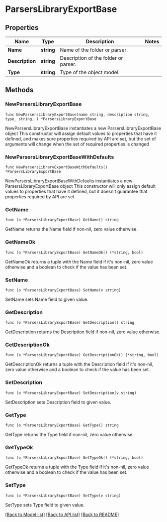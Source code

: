 # ParsersLibraryExportBase

## Properties

Name | Type | Description | Notes
------------ | ------------- | ------------- | -------------
**Name** | **string** | Name of the folder or parser. | 
**Description** | **string** | Description of the folder or parser. | 
**Type** | **string** | Type of the object model. | 

## Methods

### NewParsersLibraryExportBase

`func NewParsersLibraryExportBase(name string, description string, type_ string, ) *ParsersLibraryExportBase`

NewParsersLibraryExportBase instantiates a new ParsersLibraryExportBase object
This constructor will assign default values to properties that have it defined,
and makes sure properties required by API are set, but the set of arguments
will change when the set of required properties is changed

### NewParsersLibraryExportBaseWithDefaults

`func NewParsersLibraryExportBaseWithDefaults() *ParsersLibraryExportBase`

NewParsersLibraryExportBaseWithDefaults instantiates a new ParsersLibraryExportBase object
This constructor will only assign default values to properties that have it defined,
but it doesn't guarantee that properties required by API are set

### GetName

`func (o *ParsersLibraryExportBase) GetName() string`

GetName returns the Name field if non-nil, zero value otherwise.

### GetNameOk

`func (o *ParsersLibraryExportBase) GetNameOk() (*string, bool)`

GetNameOk returns a tuple with the Name field if it's non-nil, zero value otherwise
and a boolean to check if the value has been set.

### SetName

`func (o *ParsersLibraryExportBase) SetName(v string)`

SetName sets Name field to given value.


### GetDescription

`func (o *ParsersLibraryExportBase) GetDescription() string`

GetDescription returns the Description field if non-nil, zero value otherwise.

### GetDescriptionOk

`func (o *ParsersLibraryExportBase) GetDescriptionOk() (*string, bool)`

GetDescriptionOk returns a tuple with the Description field if it's non-nil, zero value otherwise
and a boolean to check if the value has been set.

### SetDescription

`func (o *ParsersLibraryExportBase) SetDescription(v string)`

SetDescription sets Description field to given value.


### GetType

`func (o *ParsersLibraryExportBase) GetType() string`

GetType returns the Type field if non-nil, zero value otherwise.

### GetTypeOk

`func (o *ParsersLibraryExportBase) GetTypeOk() (*string, bool)`

GetTypeOk returns a tuple with the Type field if it's non-nil, zero value otherwise
and a boolean to check if the value has been set.

### SetType

`func (o *ParsersLibraryExportBase) SetType(v string)`

SetType sets Type field to given value.



[[Back to Model list]](../README.md#documentation-for-models) [[Back to API list]](../README.md#documentation-for-api-endpoints) [[Back to README]](../README.md)



